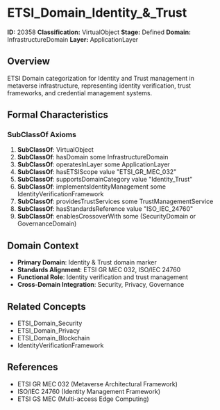 # ETSI_Domain_Identity_&_Trust

**ID:** 20358
**Classification:** VirtualObject
**Stage:** Defined
**Domain:** InfrastructureDomain
**Layer:** ApplicationLayer

## Overview

ETSI Domain categorization for Identity and Trust management in metaverse infrastructure, representing identity verification, trust frameworks, and credential management systems.

## Formal Characteristics

### SubClassOf Axioms

1. **SubClassOf**: VirtualObject
2. **SubClassOf**: hasDomain some InfrastructureDomain
3. **SubClassOf**: operatesInLayer some ApplicationLayer
4. **SubClassOf**: hasETSIScope value "ETSI_GR_MEC_032"
5. **SubClassOf**: supportsDomainCategory value "Identity_Trust"
6. **SubClassOf**: implementsIdentityManagement some IdentityVerificationFramework
7. **SubClassOf**: providesTrustServices some TrustManagementService
8. **SubClassOf**: hasStandardsReference value "ISO_IEC_24760"
9. **SubClassOf**: enablesCrossoverWith some (SecurityDomain or GovernanceDomain)

## Domain Context

- **Primary Domain**: Identity & Trust domain marker
- **Standards Alignment**: ETSI GR MEC 032, ISO/IEC 24760
- **Functional Role**: Identity verification and trust management
- **Cross-Domain Integration**: Security, Privacy, Governance

## Related Concepts

- ETSI_Domain_Security
- ETSI_Domain_Privacy
- ETSI_Domain_Blockchain
- IdentityVerificationFramework

## References

- ETSI GR MEC 032 (Metaverse Architectural Framework)
- ISO/IEC 24760 (Identity Management Framework)
- ETSI GS MEC (Multi-access Edge Computing)
